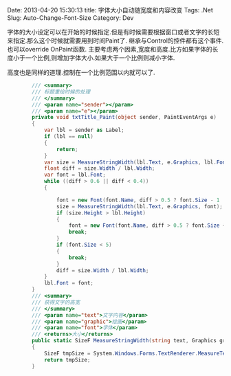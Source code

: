 Date: 2013-04-20 15:30:13 
title: 字体大小自动随宽度和内容改变
Tags: .Net
Slug: Auto-Change-Font-Size
Category: Dev

字体的大小设定可以在开始的时候指定.但是有时候需要根据窗口或者文字的长短来指定.那么这个时候就需要用到时间Paint了.
继承与Control的控件都有这个事件.也可以override OnPaint函数.
主要考虑两个因素,宽度和高度.比方如果字体的长度小于一个比例,则增加字体大小.如果大于一个比例则减小字体.

高度也是同样的道理.控制在一个比例范围以内就可以了.

```csharp
        /// <summary>
        /// 标题重绘时候的处理
        /// </summary>
        /// <param name="sender"></param>
        /// <param name="e"></param>
        private void txtTitle_Paint(object sender, PaintEventArgs e)
        {
            var lbl = sender as Label;
            if (lbl == null)
            {
                return;
            }
            var size = MeasureStringWidth(lbl.Text, e.Graphics, lbl.Font);
            float diff = size.Width / lbl.Width;
            var font = lbl.Font;
            while ((diff > 0.6 || diff < 0.4))
            {

                font = new Font(font.Name, diff > 0.5 ? font.Size - 1 : font.Size + 1, font.Style);
                size = MeasureStringWidth(lbl.Text, e.Graphics, font);
                if (size.Height > lbl.Height)
                {
                    font = new Font(font.Name, diff > 0.5 ? font.Size + 1 : font.Size - 1, lbl.Font.Style);
                    break;
                }
                if (font.Size < 5)
                {
                    break;
                }
                diff = size.Width / lbl.Width;
            }
            lbl.Font = font;
        }
        /// <summary>
        /// 获得文字的高宽
        /// </summary>
        /// <param name="text">文字内容</param>
        /// <param name="graphic">绘画</param>
        /// <param name="font">字体</param>
        /// <returns>大小</returns>
        public static SizeF MeasureStringWidth(string text, Graphics graphic, Font font)
        {
            SizeF tmpSize = System.Windows.Forms.TextRenderer.MeasureText(text, font);
            return tmpSize;
        }
```
